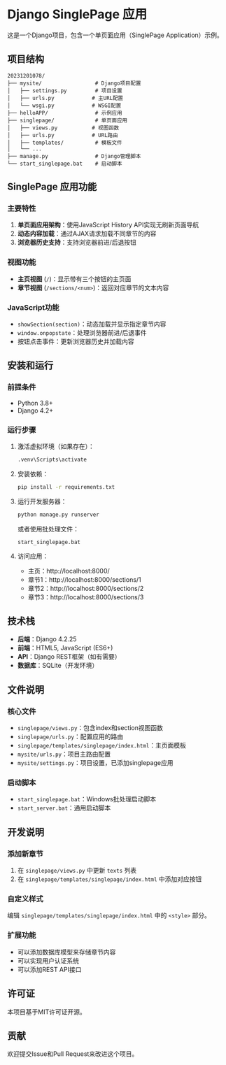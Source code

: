 # Django SinglePage 应用

这是一个Django项目，包含一个单页面应用（SinglePage Application）示例。

## 项目结构

```
20231201078/
├── mysite/                 # Django项目配置
│   ├── settings.py         # 项目设置
│   ├── urls.py            # 主URL配置
│   └── wsgi.py            # WSGI配置
├── helloAPP/               # 示例应用
├── singlepage/             # 单页面应用
│   ├── views.py           # 视图函数
│   ├── urls.py            # URL路由
│   ├── templates/          # 模板文件
│   └── ...
├── manage.py               # Django管理脚本
└── start_singlepage.bat    # 启动脚本
```

## SinglePage 应用功能

### 主要特性

1. **单页面应用架构**：使用JavaScript History API实现无刷新页面导航
2. **动态内容加载**：通过AJAX请求加载不同章节的内容
3. **浏览器历史支持**：支持浏览器前进/后退按钮

### 视图功能

- **主页视图** (`/`)：显示带有三个按钮的主页面
- **章节视图** (`/sections/<num>`)：返回对应章节的文本内容

### JavaScript功能

- `showSection(section)`：动态加载并显示指定章节内容
- `window.onpopstate`：处理浏览器前进/后退事件
- 按钮点击事件：更新浏览器历史并加载内容

## 安装和运行

### 前提条件

- Python 3.8+
- Django 4.2+

### 运行步骤

1. 激活虚拟环境（如果存在）：
   ```bash
   .venv\Scripts\activate
   ```

2. 安装依赖：
   ```bash
   pip install -r requirements.txt
   ```

3. 运行开发服务器：
   ```bash
   python manage.py runserver
   ```
   或者使用批处理文件：
   ```
   start_singlepage.bat
   ```

4. 访问应用：
   - 主页：http://localhost:8000/
   - 章节1：http://localhost:8000/sections/1
   - 章节2：http://localhost:8000/sections/2
   - 章节3：http://localhost:8000/sections/3

## 技术栈

- **后端**：Django 4.2.25
- **前端**：HTML5, JavaScript (ES6+)
- **API**：Django REST框架（如有需要）
- **数据库**：SQLite（开发环境）

## 文件说明

### 核心文件

- `singlepage/views.py`：包含index和section视图函数
- `singlepage/urls.py`：配置应用的路由
- `singlepage/templates/singlepage/index.html`：主页面模板
- `mysite/urls.py`：项目主路由配置
- `mysite/settings.py`：项目设置，已添加singlepage应用

### 启动脚本

- `start_singlepage.bat`：Windows批处理启动脚本
- `start_server.bat`：通用启动脚本

## 开发说明

### 添加新章节

1. 在 `singlepage/views.py` 中更新 `texts` 列表
2. 在 `singlepage/templates/singlepage/index.html` 中添加对应按钮

### 自定义样式

编辑 `singlepage/templates/singlepage/index.html` 中的 `<style>` 部分。

### 扩展功能

- 可以添加数据库模型来存储章节内容
- 可以实现用户认证系统
- 可以添加REST API接口

## 许可证

本项目基于MIT许可证开源。

## 贡献

欢迎提交Issue和Pull Request来改进这个项目。